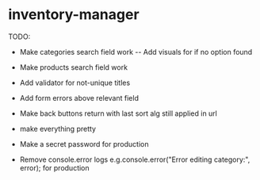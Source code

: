# inventory-manager

TODO:

- Make categories search field work
  -- Add visuals for if no option found

- Make products search field work

- Add validator for not-unique titles

- Add form errors above relevant field

- Make back buttons return with last sort alg still applied in url

- make everything pretty

- Make a secret password for production
- Remove console.error logs e.g.console.error("Error editing category:", error); for production
